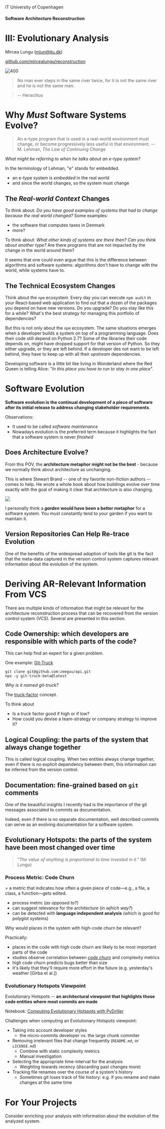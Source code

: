 IT University of Copenhagen

#### Software Architecture Reconstruction

# III: Evolutionary Analysis

Mircea Lungu (mlun@itu.dk) 


<a href="https://github.com/mircealungu/reconstruction">github.com/mircealungu/reconstruction</a>


![400](images/heraclitus.png)

> No man ever steps in the same river twice, for it is not the same river and he is not the same man.

> -- Heraclitus

# Why *Must* Software Systems Evolve? 

> An e-type program that is used in a real-world environment must change, or become progressively less useful in that environment. 
> -- M. Lehman, *The Law of Continuing Change*

*What might be referring to when he talks about an e-type system?*

In the terminology of Lehman, "e" stands for embedded. 
- an e-type system is *embedded* in the real world
- and since the world changes, so the system must change

## The *Real-world Context* Changes

To think about: *Do you have good examples of systems that had to change because the real world changed?* Some examples: 
- the software that computes taxes in Denmark
- more? 


To think about: *What other kinds of systems are there then? Can you think about another type?* Are there programs that are not impacted by the change in the world around them? 

It seems that one could even argue that this is the difference between algorithms and software systems: algorithms don't have to change with the world, while systems have to. 


## The Technical Ecosystem Changes

Think about the `npm` ecosystem. Every day you can execute `npm audit` in your React-based web application to find out that a dozen of the packages you depend on have new versions. Do you upgrade? Do you stay like this for a while? What's the best strategy for managing this portfolio of dependencies?

But this is not only about the `npm` ecosystem. The same situations emerges when a developer builds a system on top of a programming language. Does their code still depend on Python 2.7? Some of the libraries their code depends on, might have dropped support for that version of Python. So they either upgrade, or they are left behind. If a developer des not want to be left behind, they have to keep up with all their *upstream* dependencies. 

Developing software is a little bit like living in Wonderland where the Red Queen is telling Alice: "*In this place you have to run to stay in one place*". 


# Software Evolution

**Software evolution is the continual development of a piece of software after its initial release to address changing stakeholder requirements**.

Observations: 
- It used to be called *software maintenance*
- Nowadays evolution is the preferred term because it highlights the fact that a software system is never *finished*


## Does Architecture Evolve? 

From this POV, the **architecture metaphor might not be the best** - because we normally think about architecture as unchanging. 

This is where Stewart Brand -- one of my favorite non-fiction authors -- comes to help. He wrote a whole book about how buildings evolve over time exactly with the goal of making it clear that architecture is also changing. 

![](images/how_buildings_learn.png)


I personally think a ***garden* would have been a better metaphor** for a software system. You must constantly tend to your garden if you want to maintain it. 


## Version Repositories Can Help Re-trace Evolution

One of the benefits of the widespread adoption of tools like git is the fact that the meta-data captured in the version control system captures relevant information about the evolution of the system. 


# Deriving AR-Relevant Information From VCS 

There are multiple kinds of information that might be relevant for the architecture reconstruction process that can be recovered from the version control system (VCS). Several are presented in this section. 

## Code Ownership: which developers are responsible with which parts of the code?

This can help find an expert for a given problem.

One example: [Git-Truck](https://github.com/git-truck/git-truck)

```
git clone git@github.com:zeeguu/api.git
npx -y git-truck-beta@latest
```

*Why is it named git-truck?* 

The [truck-factor](https://www.agileadvice.com/2005/05/15/agilemanagement/truck-factor/) concept. 

To think about

- Is a truck factor good if high or if low?
- How could you devise a team-strategy or company strategy to improve it?


## Logical Coupling: the parts of the system that always change together 

This is called logical coupling. When two entities always change together, even if there is no explicit dependency between them, this information can be inferred from the version control.


## Documentation: fine-grained based on `git` comments

One of the beautiful insights I recently had is the importance of the git messages associated to commits as documentation. 

Indeed, even if there is no separate documentation, well described commits can serve as an evolving documentation for a software system. 




## Evolutionary Hotspots: the parts of the system have been most changed over time

> *"The value of anything is proportional to time invested in it."* (M. Lungu)

### Process Metric: Code Churn
 
 = a metric that indicates how often a given piece of code—e.g., a file, a class, a function—gets edited. 
 
 - process metric (*as opposed to?*)
 - can suggest relevance for the architecture (*in wjhich way?*)
 - can be detected with **language independent analysis** (which is good for polyglot systems)

Why would places in the system with high-code churn be relevant? 

Practically:

- places in the code with high code churn are likely to be most important parts of the code
- studies observe correlation between [*code churn*](https://linearb.io/blog/what-is-code-churn/) and complexity metrics
- high *code churn* predicts bugs better than size 
- it's likely that they'll require more effort in the future (e.g. yesterday's weather [Girba et al.])

### Evolutionary Hotspots Viewpoint

Evolutionary Hotspots -- **an architectural viewpoint that highlights those code entities where most commits are made** 

Notebook: [Computing Evolutionary Hotspots with PyDriller](https://colab.research.google.com/drive/1T4Hj12uD6h5Ody4ietooe5nW-yGFCoX9?usp=sharing)

Challenges when computing an Evolutionary Hotspots viewpoint: 

- Taking into account developer styles
	- the micro-commits developer vs. the large chunk commiter
- Removing irrelevant files that change frequently (`README.md`, or `LICENSE.md`)
	- Combine with static complexity metrics
	- Manual investigation
- Selecting the appropriate time-interval for the analysis 
	- Weighting towards recency (discarding past changes more)
- Tracking file renames over the course of a system's history
	- Sometimes git loses track of file history: e.g. if you rename and make changes at the same time



# For Your Projects

Consider enriching your analysis with information about the evolution of the analyzed system.

